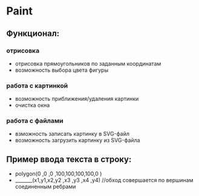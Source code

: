 # Paint

## Функционал:

### отрисовка
* отрисовка прямоугольников по заданным координатам
* возможность выбора цвета фигуры

### работа с картинкой
* возможность приближения/удаления картинки
* очистка окна

### работа с файлами
* взможность записать картинку в SVG-файл
* возможность загрузить картинку из SVG-файла

## Пример ввода текста в строку:
*   polygon(0 ,0 ,0 ,100,100,100,100,0 )
*   _______(x1,y1,x2,y2 ,x3 ,y3 ,x4 ,y4) //обход совершается по вершинам соединенным ребрами

